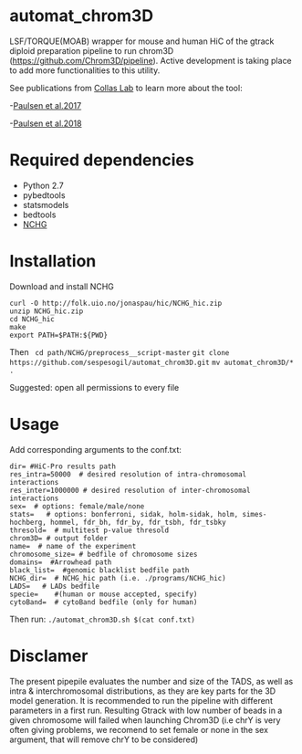 # automat_chrom3D
LSF/TORQUE(MOAB) wrapper for mouse and human HiC of the gtrack diploid preparation pipeline to run chrom3D (https://github.com/Chrom3D/pipeline). Active development is taking place to add more functionalities to this utility. 

See publications from [Collas Lab](http://collaslab.org/) to learn more about the tool:

-[Paulsen et al.2017](https://genomebiology.biomedcentral.com/articles/10.1186/s13059-016-1146-2) <br/>

-[Paulsen et al.2018](https://www.nature.com/articles/nprot.2018.009) 

# Required dependencies 
- Python 2.7 
- pybedtools
- statsmodels
- bedtools
- [NCHG](http://folk.uio.no/jonaspau/hic/NCHG_hic.zip)

# Installation

Download and install NCHG 

```curl -O http://folk.uio.no/jonaspau/hic/NCHG_hic.zip ``` <br/>
```unzip NCHG_hic.zip ``` <br/>
```cd NCHG_hic ```  <br/>
```make ```  <br/>
```export PATH=$PATH:${PWD} ```   

Then 
``` cd path/NCHG/preprocess__script-master```
``` git clone https://github.com/sespesogil/automat_chrom3D.git ```
``` mv automat_chrom3D/* . ```

Suggested: open all permissions to every file 

# Usage
Add corresponding arguments to the conf.txt:

```
dir= #HiC-Pro results path 
res_intra=50000  # desired resolution of intra-chromosomal interactions 
res_inter=1000000 # desired resolution of inter-chromosomal interactions 
sex=  # options: female/male/none 
stats=   # options: bonferroni, sidak, holm-sidak, holm, simes-hochberg, hommel, fdr_bh, fdr_by, fdr_tsbh, fdr_tsbky 
thresold=  # multitest p-value thresold 
chrom3D= # output folder 
name=  # name of the experiment 
chromosome_size= # bedfile of chromosome sizes 
domains=  #Arrowhead path 
black_list=  #genomic blacklist bedfile path 
NCHG_dir=  # NCHG_hic path (i.e. ./programs/NCHG_hic) 
LADS=   # LADs bedfile
specie=    #(human or mouse accepted, specify) 
cytoBand=  # cytoBand bedfile (only for human)
```
Then run: 
```./automat_chrom3D.sh $(cat conf.txt)```

# Disclamer

The present pipepile evaluates the number and size of the TADS, as well as intra & interchromosomal distributions, as they are key parts for the 3D model generation. It is recommended to run the pipeline with different parameters in a first run. Resulting Gtrack with low number of beads in a given chromosome will failed when launching Chrom3D (i.e chrY is very often giving problems, we recomend to set female or none in the sex argument, that will remove chrY to be considered) 

